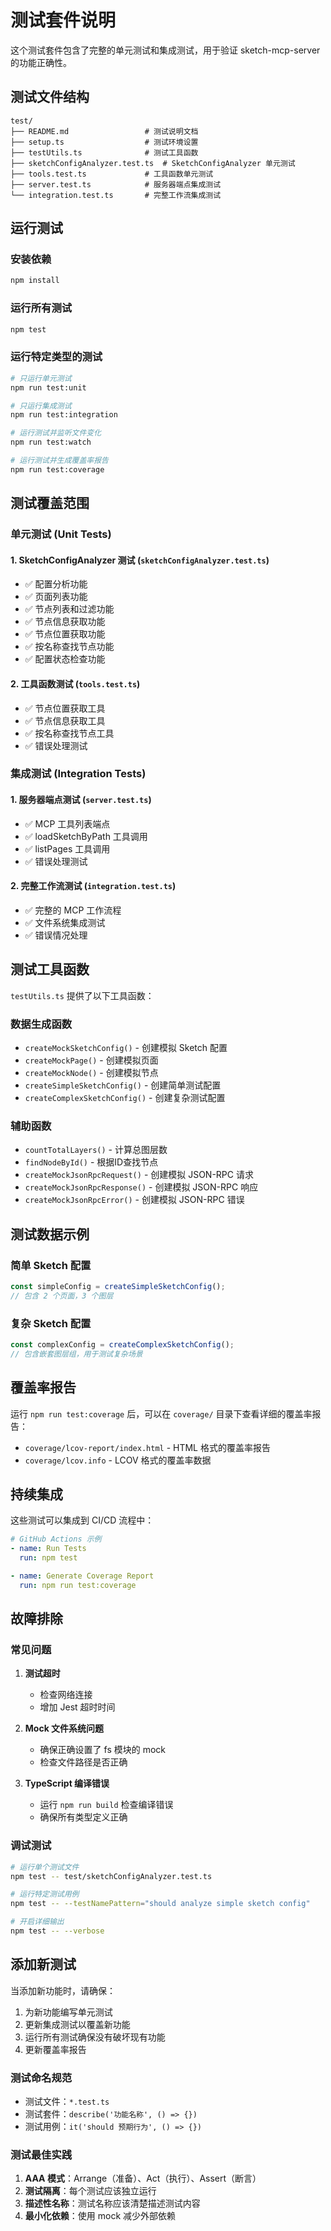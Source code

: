 # 测试套件说明

这个测试套件包含了完整的单元测试和集成测试，用于验证 sketch-mcp-server 的功能正确性。

## 测试文件结构

```
test/
├── README.md                 # 测试说明文档
├── setup.ts                  # 测试环境设置
├── testUtils.ts              # 测试工具函数
├── sketchConfigAnalyzer.test.ts  # SketchConfigAnalyzer 单元测试
├── tools.test.ts             # 工具函数单元测试
├── server.test.ts            # 服务器端点集成测试
└── integration.test.ts       # 完整工作流集成测试
```

## 运行测试

### 安装依赖
```bash
npm install
```

### 运行所有测试
```bash
npm test
```

### 运行特定类型的测试
```bash
# 只运行单元测试
npm run test:unit

# 只运行集成测试
npm run test:integration

# 运行测试并监听文件变化
npm run test:watch

# 运行测试并生成覆盖率报告
npm run test:coverage
```

## 测试覆盖范围

### 单元测试 (Unit Tests)

#### 1. SketchConfigAnalyzer 测试 (`sketchConfigAnalyzer.test.ts`)
- ✅ 配置分析功能
- ✅ 页面列表功能
- ✅ 节点列表和过滤功能
- ✅ 节点信息获取功能
- ✅ 节点位置获取功能
- ✅ 按名称查找节点功能
- ✅ 配置状态检查功能

#### 2. 工具函数测试 (`tools.test.ts`)
- ✅ 节点位置获取工具
- ✅ 节点信息获取工具
- ✅ 按名称查找节点工具
- ✅ 错误处理测试

### 集成测试 (Integration Tests)

#### 1. 服务器端点测试 (`server.test.ts`)
- ✅ MCP 工具列表端点
- ✅ loadSketchByPath 工具调用
- ✅ listPages 工具调用
- ✅ 错误处理测试

#### 2. 完整工作流测试 (`integration.test.ts`)
- ✅ 完整的 MCP 工作流程
- ✅ 文件系统集成测试
- ✅ 错误情况处理

## 测试工具函数

`testUtils.ts` 提供了以下工具函数：

### 数据生成函数
- `createMockSketchConfig()` - 创建模拟 Sketch 配置
- `createMockPage()` - 创建模拟页面
- `createMockNode()` - 创建模拟节点
- `createSimpleSketchConfig()` - 创建简单测试配置
- `createComplexSketchConfig()` - 创建复杂测试配置

### 辅助函数
- `countTotalLayers()` - 计算总图层数
- `findNodeById()` - 根据ID查找节点
- `createMockJsonRpcRequest()` - 创建模拟 JSON-RPC 请求
- `createMockJsonRpcResponse()` - 创建模拟 JSON-RPC 响应
- `createMockJsonRpcError()` - 创建模拟 JSON-RPC 错误

## 测试数据示例

### 简单 Sketch 配置
```typescript
const simpleConfig = createSimpleSketchConfig();
// 包含 2 个页面，3 个图层
```

### 复杂 Sketch 配置
```typescript
const complexConfig = createComplexSketchConfig();
// 包含嵌套图层组，用于测试复杂场景
```

## 覆盖率报告

运行 `npm run test:coverage` 后，可以在 `coverage/` 目录下查看详细的覆盖率报告：

- `coverage/lcov-report/index.html` - HTML 格式的覆盖率报告
- `coverage/lcov.info` - LCOV 格式的覆盖率数据

## 持续集成

这些测试可以集成到 CI/CD 流程中：

```yaml
# GitHub Actions 示例
- name: Run Tests
  run: npm test

- name: Generate Coverage Report
  run: npm run test:coverage
```

## 故障排除

### 常见问题

1. **测试超时**
   - 检查网络连接
   - 增加 Jest 超时时间

2. **Mock 文件系统问题**
   - 确保正确设置了 fs 模块的 mock
   - 检查文件路径是否正确

3. **TypeScript 编译错误**
   - 运行 `npm run build` 检查编译错误
   - 确保所有类型定义正确

### 调试测试

```bash
# 运行单个测试文件
npm test -- test/sketchConfigAnalyzer.test.ts

# 运行特定测试用例
npm test -- --testNamePattern="should analyze simple sketch config"

# 开启详细输出
npm test -- --verbose
```

## 添加新测试

当添加新功能时，请确保：

1. 为新功能编写单元测试
2. 更新集成测试以覆盖新功能
3. 运行所有测试确保没有破坏现有功能
4. 更新覆盖率报告

### 测试命名规范

- 测试文件：`*.test.ts`
- 测试套件：`describe('功能名称', () => {})`
- 测试用例：`it('should 预期行为', () => {})`

### 测试最佳实践

1. **AAA 模式**：Arrange（准备）、Act（执行）、Assert（断言）
2. **测试隔离**：每个测试应该独立运行
3. **描述性名称**：测试名称应该清楚描述测试内容
4. **最小化依赖**：使用 mock 减少外部依赖

